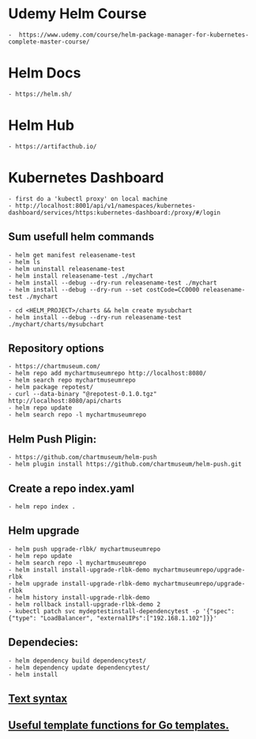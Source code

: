 # Udemy Helm Course
    -  https://www.udemy.com/course/helm-package-manager-for-kubernetes-complete-master-course/

# Helm Docs
    - https://helm.sh/

# Helm Hub
    - https://artifacthub.io/

# Kubernetes Dashboard
    - first do a 'kubectl proxy' on local machine
    - http://localhost:8001/api/v1/namespaces/kubernetes-dashboard/services/https:kubernetes-dashboard:/proxy/#/login

## Sum usefull helm commands

    - helm get manifest releasename-test
    - helm ls 
    - helm uninstall releasename-test
    - helm install releasename-test ./mychart
    - helm install --debug --dry-run releasename-test ./mychart
    - helm install --debug --dry-run --set costCode=CC0000 releasename-test ./mychart

    - cd <HELM_PROJECT>/charts && helm create mysubchart
    - helm install --debug --dry-run releasename-test ./mychart/charts/mysubchart

## Repository options
    - https://chartmuseum.com/
    - helm repo add mychartmuseumrepo http://localhost:8080/
    - helm search repo mychartmuseumrepo
    - helm package repotest/
    - curl --data-binary "@repotest-0.1.0.tgz" http://localhost:8080/api/charts
    - helm repo update
    - helm search repo -l mychartmuseumrepo

## Helm Push Pligin: 
    - https://github.com/chartmuseum/helm-push
    - helm plugin install https://github.com/chartmuseum/helm-push.git

## Create a repo index.yaml
    - helm repo index .

## Helm upgrade
    - helm push upgrade-rlbk/ mychartmuseumrepo
    - helm repo update
    - helm search repo -l mychartmuseumrepo
    - helm install install-upgrade-rlbk-demo mychartmuseumrepo/upgrade-rlbk
    - helm upgrade install-upgrade-rlbk-demo mychartmuseumrepo/upgrade-rlbk
    - helm history install-upgrade-rlbk-demo
    - helm rollback install-upgrade-rlbk-demo 2
    - kubectl patch svc mydeptestinstall-dependencytest -p '{"spec": {"type": "LoadBalancer", "externalIPs":["192.168.1.102"]}}'

## Dependecies:
    - helm dependency build dependencytest/
    - helm dependency update dependencytest/
    - helm install

## [Text syntax](https://pkg.go.dev/text/template?utm_source=godoc)

## [Useful template functions for Go templates.](https://masterminds.github.io/sprig/)